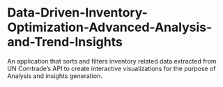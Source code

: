 # Data-Driven-Inventory-Optimization-Advanced-Analysis-and-Trend-Insights
An application that sorts and filters inventory related data extracted from UN Comtrade’s API to create interactive visualizations for the purpose of Analysis and insights generation.
